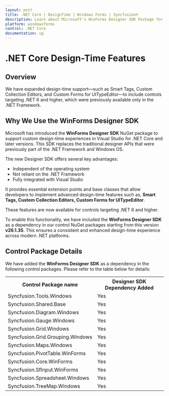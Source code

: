 ```yaml
---
layout: post
title: .NET Core | DesignTime | Windows Forms | Syncfusion®
description: Learn about Microsoft's WinForms Designer SDK Package for .NET Core Design-Time Features, usage, and key advantages.
platform: windowsforms
control: .NET Core
documentation: ug
---
```


# .NET Core Design-Time Features

## Overview

We have expanded design-time support—such as Smart Tags, Custom Collection Editors, and Custom Forms for UITypeEditor—to include controls targeting .NET 6 and higher, which were previously available only in the .NET Framework.

## Why We Use the WinForms Designer SDK
Microsoft has introduced the **WinForms Designer SDK** NuGet package to support custom design-time experiences in Visual Studio for .NET Core and later versions. This SDK replaces the traditional designer APIs that were previously part of the .NET Framework and Windows OS.

The new Designer SDK offers several key advantages:

* Independent of the operating system
* Not reliant on the .NET Framework
* Fully integrated with Visual Studio

It provides essential extension points and base classes that allow developers to implement advanced design-time features such as, **Smart Tags, Custom Collection Editors, Custom Forms for UITypeEditor**.

These features are now available for controls targeting .NET 6 and higher.

To enable this functionality, we have included the **WinForms Designer SDK** as a dependency in our control NuGet packages starting from this version **v26.1.35**. This ensures a consistent and enhanced design-time experience across modern .NET platforms.

## Control Package Details
We have added the **WinForms Designer SDK** as a dependency in the following control packages. Please refer to the table below for details:

<table>
<tr>

<th>
Control Package name
</th>
<th>
Designer SDK Dependency Added
</th>
</tr>
<tr>
<td>
Syncfusion.Tools.Windows
</td>
<td>
Yes
</td>
</tr>
<tr>
<td>
Syncfusion.Shared.Base
</td>
<td>
Yes
</td>
</tr>
<tr>
<td>
Syncfusion.Diagram.Windows
</td>
<td>
Yes
</td>
</tr>
<tr>
<td>
Syncfusion.Gauge.Windows
</td>
<td>
Yes
</td>
</tr>
<tr>
<td>
Syncfusion.Grid.Windows
</td>
<td>
Yes
</td>
</tr>
<tr>
<td>
Syncfusion.Grid.Grouping.Windows
</td>
<td>
Yes
</td>
</tr>
<tr>
<td>
Syncfusion.Maps.Windows
</td>
<td>
Yes
</td>
</tr>
<tr>
<td>
Syncfusion.PivotTable.WinForms
</td>
<td>
Yes
</td>
</tr>
<tr>
<td>
Syncfusion.Core.WinForms
</td>
<td>
Yes
</td>
</tr>
<tr>
<td>
Syncfusion.SfInput.WinForms
</td>
<td>
Yes
</td>
</tr>
<tr>
<td>
Syncfusion.Spreadsheet.Windows
</td>
<td>
Yes
</td>
</tr>
<tr>
<td>
Syncfusion.TreeMap.Windows
</td>
<td>
Yes
</td>
</tr>
</table>
